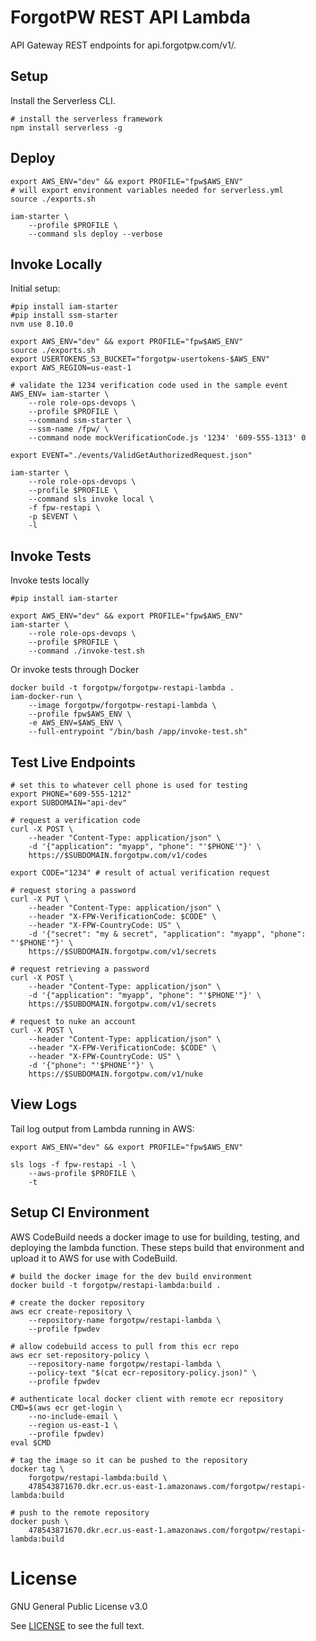# ForgotPW REST API Lambda

API Gateway REST endpoints for api.forgotpw.com/v1/.

## Setup

Install the Serverless CLI.

```shell
# install the serverless framework
npm install serverless -g
```

## Deploy

```shell
export AWS_ENV="dev" && export PROFILE="fpw$AWS_ENV"
# will export environment variables needed for serverless.yml
source ./exports.sh

iam-starter \
    --profile $PROFILE \
    --command sls deploy --verbose
```

## Invoke Locally

Initial setup:

```shell
#pip install iam-starter
#pip install ssm-starter
nvm use 8.10.0

export AWS_ENV="dev" && export PROFILE="fpw$AWS_ENV"
source ./exports.sh
export USERTOKENS_S3_BUCKET="forgotpw-usertokens-$AWS_ENV"
export AWS_REGION=us-east-1

# validate the 1234 verification code used in the sample event
AWS_ENV= iam-starter \
    --role role-ops-devops \
    --profile $PROFILE \
    --command ssm-starter \
    --ssm-name /fpw/ \
    --command node mockVerificationCode.js '1234' '609-555-1313' 0

export EVENT="./events/ValidGetAuthorizedRequest.json"

iam-starter \
    --role role-ops-devops \
    --profile $PROFILE \
    --command sls invoke local \
    -f fpw-restapi \
    -p $EVENT \
    -l
```

## Invoke Tests

Invoke tests locally

```shell
#pip install iam-starter

export AWS_ENV="dev" && export PROFILE="fpw$AWS_ENV"
iam-starter \
    --role role-ops-devops \
    --profile $PROFILE \
    --command ./invoke-test.sh
```

Or invoke tests through Docker

```shell
docker build -t forgotpw/forgotpw-restapi-lambda .
iam-docker-run \
    --image forgotpw/forgotpw-restapi-lambda \
    --profile fpw$AWS_ENV \
    -e AWS_ENV=$AWS_ENV \
    --full-entrypoint "/bin/bash /app/invoke-test.sh"
```

## Test Live Endpoints

```shell
# set this to whatever cell phone is used for testing
export PHONE="609-555-1212"
export SUBDOMAIN="api-dev"

# request a verification code
curl -X POST \
    --header "Content-Type: application/json" \
    -d '{"application": "myapp", "phone": "'$PHONE'"}' \
    https://$SUBDOMAIN.forgotpw.com/v1/codes

export CODE="1234" # result of actual verification request

# request storing a password
curl -X PUT \
    --header "Content-Type: application/json" \
    --header "X-FPW-VerificationCode: $CODE" \
    --header "X-FPW-CountryCode: US" \
    -d '{"secret": "my & secret", "application": "myapp", "phone": "'$PHONE'"}' \
    https://$SUBDOMAIN.forgotpw.com/v1/secrets

# request retrieving a password
curl -X POST \
    --header "Content-Type: application/json" \
    -d '{"application": "myapp", "phone": "'$PHONE'"}' \
    https://$SUBDOMAIN.forgotpw.com/v1/secrets

# request to nuke an account
curl -X POST \
    --header "Content-Type: application/json" \
    --header "X-FPW-VerificationCode: $CODE" \
    --header "X-FPW-CountryCode: US" \
    -d '{"phone": "'$PHONE'"}' \
    https://$SUBDOMAIN.forgotpw.com/v1/nuke
```

## View Logs

Tail log output from Lambda running in AWS:

```shell
export AWS_ENV="dev" && export PROFILE="fpw$AWS_ENV"

sls logs -f fpw-restapi -l \
    --aws-profile $PROFILE \
    -t
```

## Setup CI Environment

AWS CodeBuild needs a docker image to use for building, testing, and deploying the lambda function.  These steps build that environment and upload it to AWS for use with CodeBuild.

```shell
# build the docker image for the dev build environment
docker build -t forgotpw/restapi-lambda:build .

# create the docker repository
aws ecr create-repository \
    --repository-name forgotpw/restapi-lambda \
    --profile fpwdev

# allow codebuild access to pull from this ecr repo
aws ecr set-repository-policy \
	--repository-name forgotpw/restapi-lambda \
	--policy-text "$(cat ecr-repository-policy.json)" \
    --profile fpwdev

# authenticate local docker client with remote ecr repository
CMD=$(aws ecr get-login \
    --no-include-email \
    --region us-east-1 \
    --profile fpwdev)
eval $CMD

# tag the image so it can be pushed to the repository
docker tag \
    forgotpw/restapi-lambda:build \
    478543871670.dkr.ecr.us-east-1.amazonaws.com/forgotpw/restapi-lambda:build

# push to the remote repository
docker push \
    478543871670.dkr.ecr.us-east-1.amazonaws.com/forgotpw/restapi-lambda:build
```

# License

GNU General Public License v3.0

See [LICENSE](LICENSE.txt) to see the full text.
